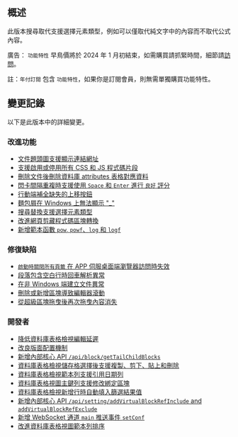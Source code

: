 ## 概述

此版本搜尋取代支援選擇元素類型，例如可以僅取代純文字中的內容而不取代公式內容。

廣告： `功能特性` 早鳥價將於 2024 年 1 月初結束，如需購買請抓緊時間，細節請[訪問](https://b3log.org/siyuan/pricing.html)。

註：`年付訂閱` 包含 `功能特性`，如果你是訂閱會員，則無需單獨購買功能特性。

## 變更記錄

以下是此版本中的詳細變更。

### 改進功能

* [文件題頭圖支援顯示連結網址](https://github.com/siyuan-note/siyuan/issues/9850)
* [支援啟用或停用所有 CSS 和 JS 程式碼片段](https://github.com/siyuan-note/siyuan/issues/9860)
* [刪除文件後刪除資料庫 attributes 表格對應資料](https://github.com/siyuan-note/siyuan/issues/9875)
* [閃卡間隔重複時支援使用 `Space` 和 `Enter` 進行 `良好` 評分](https://github.com/siyuan-note/siyuan/issues/9878)
* [行動端補全缺失的上移按鈕](https://github.com/siyuan-note/siyuan/issues/9882)
* [麵包屑在 Windows 上無法顯示 "_"](https://github.com/siyuan-note/siyuan/issues/9893)
* [搜尋替換支援選擇元素類型](https://github.com/siyuan-note/siyuan/issues/9895)
* [改進網頁剪藏程式碼區塊轉換](https://github.com/siyuan-note/siyuan/issues/9896)
* [新增範本函數 `pow`, `powf`、`log` 和 `logf`](https://github.com/siyuan-note/siyuan/issues/9911)

### 修復缺陷

* [`啟動時關閉所有頁籤` 在 APP 伺服桌面端瀏覽器訪問時失效](https://github.com/siyuan-note/siyuan/issues/9855)
* [段落包含空白行時回車解析異常](https://github.com/siyuan-note/siyuan/issues/9868)
* [在非 Windows 端建立文件異常](https://github.com/siyuan-note/siyuan/issues/9890)
* [刪除或新增區塊導致編輯器滾動](https://github.com/siyuan-note/siyuan/issues/9891)
* [從超級區塊拖曳後再次拖曳內容消失](https://github.com/siyuan-note/siyuan/issues/9900)

### 開發者

* [降低資料庫表格檢視編輯延遲](https://github.com/siyuan-note/siyuan/issues/9306)
* [改良版面配置機制](https://github.com/siyuan-note/siyuan/issues/9866)
* [新增內部核心 API `/api/block/getTailChildBlocks`](https://github.com/siyuan-note/siyuan/issues/9884)
* [資料庫表格檢視儲存格選擇後支援複製、剪下、貼上和刪除](https://github.com/siyuan-note/siyuan/issues/9886)
* [資料庫表格檢視範本列支援引用日期列](https://github.com/siyuan-note/siyuan/issues/9887)
* [資料庫表格視圖主鍵列支援修改綁定區塊](https://github.com/siyuan-note/siyuan/issues/9892)
* [資料庫表格檢視新增行時自動填入篩選結果值](https://github.com/siyuan-note/siyuan/issues/9905)
* [新增內部核心 API `/api/setting/addVirtualBlockRefInclude` and `addVirtualBlockRefExclude`](https://github.com/siyuan-note/siyuan/issues/9909)
* [新增 WebSocket 通道 `main` 推送事件 `setConf`](https://github.com/siyuan-note/siyuan/issues/9910)
* [改進資料庫表格視圖範本列排序](https://github.com/siyuan-note/siyuan/issues/9914)